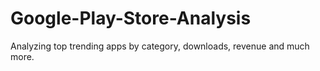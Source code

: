 # Google-Play-Store-Analysis
Analyzing top trending apps by category, downloads, revenue and much more.
